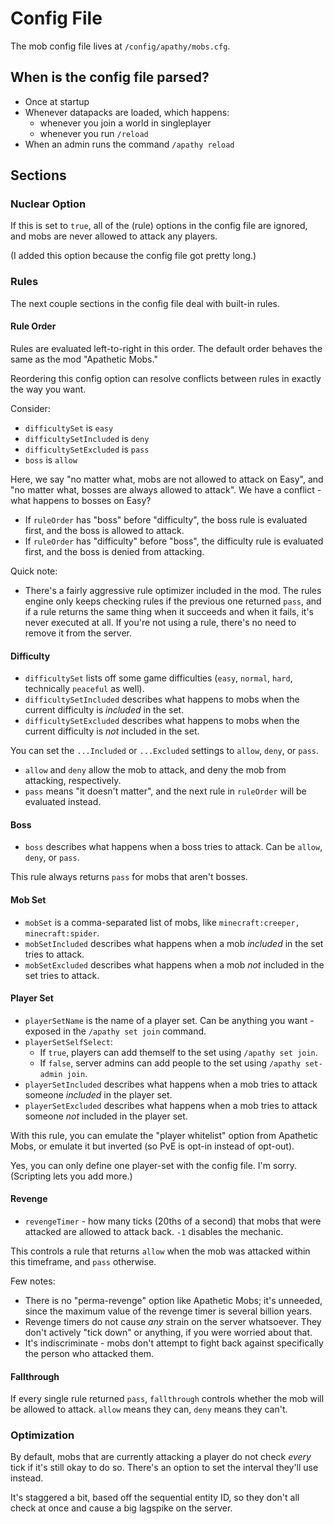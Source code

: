 # Config File

The mob config file lives at `/config/apathy/mobs.cfg`.

## When is the config file parsed?

* Once at startup
* Whenever datapacks are loaded, which happens:
	* whenever you join a world in singleplayer
	* whenever you run `/reload`
* When an admin runs the command `/apathy reload`

## Sections

### Nuclear Option

If this is set to `true`, all of the (rule) options in the config file are ignored, and mobs are never allowed to attack any players.

(I added this option because the config file got pretty long.)

### Rules

The next couple sections in the config file deal with built-in rules.

#### Rule Order

Rules are evaluated left-to-right in this order. The default order behaves the same as the mod "Apathetic Mobs."

Reordering this config option can resolve conflicts between rules in exactly the way you want.

Consider:

* `difficultySet` is `easy`
* `difficultySetIncluded` is `deny`
* `difficultySetExcluded` is `pass`
* `boss` is `allow`

Here, we say "no matter what, mobs are not allowed to attack on Easy", and "no matter what, bosses are always allowed to attack". We have a conflict - what happens to bosses on Easy?

* If `ruleOrder` has "boss" before "difficulty", the boss rule is evaluated first, and the boss is allowed to attack.
* If `ruleOrder` has "difficulty" before "boss", the difficulty rule is evaluated first, and the boss is denied from attacking.

Quick note:

* There's a fairly aggressive rule optimizer included in the mod. The rules engine only keeps checking rules if the previous one returned `pass`, and if a rule returns the same thing when it succeeds and when it fails, it's never executed at all. If you're not using a rule, there's no need to remove it from the server.

#### Difficulty

* `difficultySet` lists off some game difficulties (`easy`, `normal`, `hard`, technically `peaceful` as well).
* `difficultySetIncluded` describes what happens to mobs when the current difficulty is *included* in the set.
* `difficultySetExcluded` describes what happens to mobs when the current difficulty is *not* included in the set.

You can set the `...Included` or `...Excluded` settings to `allow`, `deny`, or `pass`.

* `allow` and `deny` allow the mob to attack, and deny the mob from attacking, respectively.
* `pass` means "it doesn't matter", and the next rule in `ruleOrder` will be evaluated instead.

#### Boss

* `boss` describes what happens when a boss tries to attack. Can be `allow`, `deny`, or `pass`.

This rule always returns `pass` for mobs that aren't bosses.

#### Mob Set

* `mobSet` is a comma-separated list of mobs, like `minecraft:creeper, minecraft:spider`.
* `mobSetIncluded` describes what happens when a mob *included* in the set tries to attack.
* `mobSetExcluded` describes what happens when a mob *not* included in the set tries to attack.

#### Player Set

* `playerSetName` is the name of a player set. Can be anything you want - exposed in the `/apathy set join` command.
* `playerSetSelfSelect`:
	* If `true`, players can add themself to the set using `/apathy set join`.
	* If `false`, server admins can add people to the set using `/apathy set-admin join`.
* `playerSetIncluded` describes what happens when a mob tries to attack someone *included* in the player set.
* `playerSetExcluded` describes what happens when a mob tries to attack someone *not* included in the player set.

With this rule, you can emulate the "player whitelist" option from Apathetic Mobs, or emulate it but inverted (so PvE is opt-in instead of opt-out).

Yes, you can only define one player-set with the config file. I'm sorry. (Scripting lets you add more.)

#### Revenge

* `revengeTimer` - how many ticks (20ths of a second) that mobs that were attacked are allowed to attack back. `-1` disables the mechanic.

This controls a rule that returns `allow` when the mob was attacked within this timeframe, and `pass` otherwise.

Few notes:

* There is no "perma-revenge" option like Apathetic Mobs; it's unneeded, since the maximum value of the revenge timer is several billion years.
* Revenge timers do not cause *any* strain on the server whatsoever. They don't actively "tick down" or anything, if you were worried about that.
* It's indiscriminate - mobs don't attempt to fight back against specifically the person who attacked them.

#### Fallthrough

If every single rule returned `pass`, `fallthrough` controls whether the mob will be allowed to attack. `allow` means they can, `deny` means they can't.

### Optimization

By default, mobs that are currently attacking a player do not check *every* tick if it's still okay to do so. There's an option to set the interval they'll use instead.

It's staggered a bit, based off the sequential entity ID, so they don't all check at once and cause a big lagspike on the server.